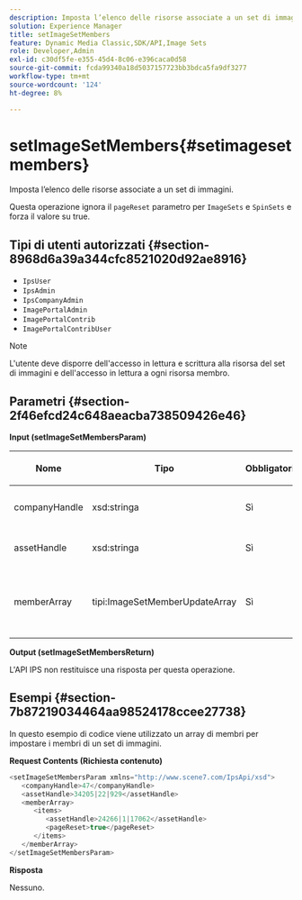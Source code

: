 ```yaml
---
description: Imposta l’elenco delle risorse associate a un set di immagini.
solution: Experience Manager
title: setImageSetMembers
feature: Dynamic Media Classic,SDK/API,Image Sets
role: Developer,Admin
exl-id: c30df5fe-e355-45d4-8c06-e396caca0d58
source-git-commit: fcda99340a18d5037157723bb3bdca5fa9df3277
workflow-type: tm+mt
source-wordcount: '124'
ht-degree: 8%

---
```


# setImageSetMembers{#setimagesetmembers}

Imposta l’elenco delle risorse associate a un set di immagini.

Questa operazione ignora il `pageReset` parametro per `ImageSets` e `SpinSets` e forza il valore su true.

## Tipi di utenti autorizzati {#section-8968d6a39a344cfc8521020d92ae8916}

* `IpsUser`
* `IpsAdmin`
* `IpsCompanyAdmin`
* `ImagePortalAdmin`
* `ImagePortalContrib`
* `ImagePortalContribUser`

>[!NOTE]
>
>L&#39;utente deve disporre dell&#39;accesso in lettura e scrittura alla risorsa del set di immagini e dell&#39;accesso in lettura a ogni risorsa membro.

## Parametri {#section-2f46efcd24c648aeacba738509426e46}

**Input (setImageSetMembersParam)**

<table id="table_0CBBB65BCEFD4125A4069A080DFC873A"> 
 <thead> 
  <tr> 
   <th colname="col1" class="entry"> <p>Nome </p> </th> 
   <th colname="col2" class="entry"> <p>Tipo </p> </th> 
   <th colname="col3" class="entry"> <p>Obbligatorio </p> </th> 
   <th colname="col4" class="entry"> <p>Descrizione </p> </th> 
  </tr> 
 </thead>
 <tbody> 
  <tr> 
   <td colname="col1"> <p><span class="codeph"> <span class="varname"> companyHandle</span> </span> </p> </td> 
   <td colname="col2"> <p><span class="codeph"> xsd:stringa</span> </p> </td> 
   <td colname="col3"> <p>Sì </p> </td> 
   <td colname="col4"> <p>Gestore azienda. </p> </td> 
  </tr> 
  <tr> 
   <td colname="col1"> <span class="codeph"> <span class="varname"> assetHandle</span> </span> </td> 
   <td colname="col2"> <span class="codeph"> xsd:stringa</span> </td> 
   <td colname="col3"> Sì </td> 
   <td colname="col4"> Handle del set di immagini. </td> 
  </tr> 
  <tr> 
   <td colname="col1"> <span class="codeph"> <span class="varname"> memberArray</span> </span> </td> 
   <td colname="col2"> <span class="codeph"> tipi:ImageSetMemberUpdateArray</span> </td> 
   <td colname="col3"> Sì </td> 
   <td colname="col4"> Array di membri risorsa che appartengono al set di immagini. </td> 
  </tr> 
 </tbody> 
</table>

**Output (setImageSetMembersReturn)**

L&#39;API IPS non restituisce una risposta per questa operazione.

## Esempi {#section-7b87219034464aa98524178ccee27738}

In questo esempio di codice viene utilizzato un array di membri per impostare i membri di un set di immagini.

**Request Contents (Richiesta contenuto)**

```java
<setImageSetMembersParam xmlns="http://www.scene7.com/IpsApi/xsd">
   <companyHandle>47</companyHandle>
   <assetHandle>34205|22|929</assetHandle>
   <memberArray>
      <items>
         <assetHandle>24266|1|17062</assetHandle>
         <pageReset>true</pageReset>
      </items>
   </memberArray>
</setImageSetMembersParam>
```

**Risposta**

Nessuno.
